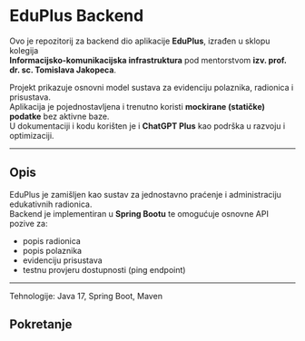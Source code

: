 # EduPlus Backend

Ovo je repozitorij za backend dio aplikacije **EduPlus**, izrađen u sklopu kolegija  
**Informacijsko-komunikacijska infrastruktura** pod mentorstvom **izv. prof. dr. sc. Tomislava Jakopeca**.

Projekt prikazuje osnovni model sustava za evidenciju polaznika, radionica i prisustava.  
Aplikacija je pojednostavljena i trenutno koristi **mockirane (statičke) podatke** bez aktivne baze.  
U dokumentaciji i kodu korišten je i **ChatGPT Plus** kao podrška u razvoju i optimizaciji.

---

## Opis

EduPlus je zamišljen kao sustav za jednostavno praćenje i administraciju edukativnih radionica.  
Backend je implementiran u **Spring Bootu** te omogućuje osnovne API pozive za:
- popis radionica  
- popis polaznika  
- evidenciju prisustava  
- testnu provjeru dostupnosti (ping endpoint)

---

Tehnologije: Java 17, Spring Boot, Maven

## Pokretanje

```bash mvn spring-boot:run - a backend se pokreće na adresi http://localhost:8080.
